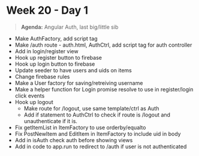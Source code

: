 # Week 20 - Day 1

> **Agenda:**  Angular Auth, last big/little sib


* Make AuthFactory, add script tag
* Make /auth route - auth.html, AuthCtrl, add script tag for auth controller
* Add in login/register view
* Hook up register button to firebase
* Hook up login button to firebase
* Update seeder to have users and uids on items
* Change firebase rules
* Make a User factory for saving/retreiving username
* Make a helper function for Login promise resolve to use in register/login click events
* Hook up logout
	* Make route for /logout, use same template/ctrl as Auth
	* Add if statement to AuthCtrl to check if route is /logout and unauthenticate if it is.
* Fix getItemList in ItemFactory to use orderby/equalto
* Fix PostNewItem and EditItem in ItemFactory to include uid in body
* Add in isAuth check auth before showing views
* Add in code to app.run to redirect to /auth if user is not authenticated

